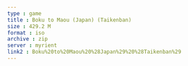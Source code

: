 ```yaml
---
type : game
title : Boku to Maou (Japan) (Taikenban)
size : 429.2 M
format : iso
archive : zip
server : myrient
link2 : Boku%20to%20Maou%20%28Japan%29%20%28Taikenban%29
---
```

